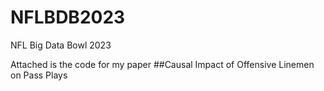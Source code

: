 # NFLBDB2023
NFL Big Data Bowl 2023

Attached is the code for my paper ##Causal Impact of Offensive Linemen on Pass Plays

